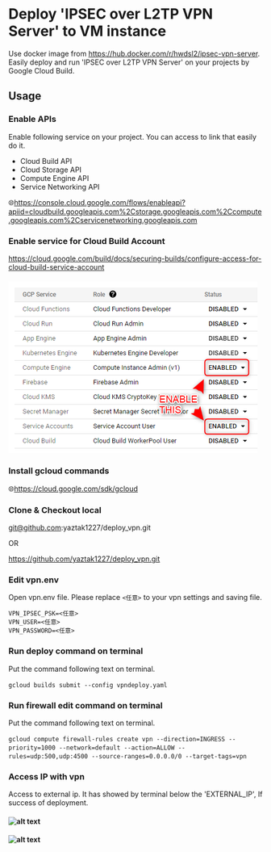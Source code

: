 # Deploy 'IPSEC over L2TP VPN Server' to VM instance

Use docker image from https://hub.docker.com/r/hwdsl2/ipsec-vpn-server.
Easily deploy and run 'IPSEC over L2TP VPN Server' on your projects by Google Cloud Build.

## Usage
### Enable APIs
Enable following service on your project. You can access to link that easily do it.
* Cloud Build API
* Cloud Storage API
* Compute Engine API
* Service Networking API

🌐https://console.cloud.google.com/flows/enableapi?apiid=cloudbuild.googleapis.com%2Cstorage.googleapis.com%2Ccompute.googleapis.com%2Cservicenetworking.googleapis.com

### Enable service for Cloud Build Account
https://cloud.google.com/build/docs/securing-builds/configure-access-for-cloud-build-service-account
#### ![alt text](https://github.com/yaztak1227/deploy_vpn//blob/main/grant_service_account.png?raw=true)

### Install gcloud commands
🌐https://cloud.google.com/sdk/gcloud

### Clone & Checkout local
git@github.com:yaztak1227/deploy_vpn.git

OR

https://github.com/yaztak1227/deploy_vpn.git

### Edit vpn.env
Open vpn.env file. Please replace `<任意>` to your vpn settings and saving file.
```text
VPN_IPSEC_PSK=<任意>
VPN_USER=<任意>
VPN_PASSWORD=<任意>
```

### Run deploy command on terminal
Put the command following text on terminal.

`gcloud builds submit --config vpndeploy.yaml`

### Run firewall edit command on terminal
Put the command following text on terminal.

`gcloud compute firewall-rules create vpn --direction=INGRESS --priority=1000 --network=default --action=ALLOW --rules=udp:500,udp:4500 --source-ranges=0.0.0.0/0 --target-tags=vpn`

### Access IP with vpn
Access to external ip. It has showed by terminal below the 'EXTERNAL_IP', If success of deployment.
#### ![alt text](https://github.com/yaztak1227/deploy_vpn//blob/main/readme_01.png?raw=true)
#### ![alt text](https://github.com/yaztak1227/deploy_vpn//blob/main/readme_02.png?raw=true)
